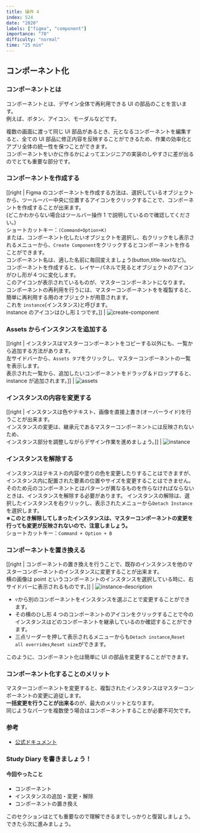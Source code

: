 ```yaml
---
title: 操作 4
index: 524
date: "2020"
labels: ["figma", "component"]
importance: "70"
difficulty: "normal"
time: "25 min"
---
```


## コンポーネント化

### コンポーネントとは

コンポーネントとは、デザイン全体で再利用できる UI の部品のことを言います。  
例えば、ボタン、アイコン、モーダルなどです。

複数の画面に渡って同じ UI 部品があるとき、元となるコンポーネントを編集すると、全ての UI 部品に修正内容を反映することができるため、作業の効率化とアプリ全体の統一性を保つことができます。  
コンポーネントをいかに作るかによってエンジニアの実装のしやすさに差が出るのでとても重要な部分です。

### コンポーネントを作成する

[[right | Figma のコンポーネントを作成する方法は、選択しているオブジェクトから、ツールーバー中央に位置するアイコンをクリックすることで、コンポーネントを作成することが出来ます。<br/>(どこかわからない場合はツールバー操作 1 で説明しているので確認してください。)<br/>ショートカットキー：`(Command+Option+K)`<br/>または、コンポーネント化したいオブジェクトを選択し、右クリックをし表示されるメニューから、`Create Component`をクリックするとコンポーネントを作ることができます。<br/>コンポーネント名は、適した名前に毎回変えましょう(button,title-textなど)。<br/>コンポーネントを作成すると、レイヤーパネルで見るとオブジェクトのアイコンがひし形が４つに変化します。<br/>このアイコンが表示されているものが、マスターコンポーネントになります。<br/>コンポーネントの再利用を行うには、マスターコンポーネントをを複製すると、簡単に再利用する用のオブジェクトが用意されます。<br/>これを `instance`(インスタンス)と呼びます。<br/>instance のアイコンはひし形１つです。]]
| ![create-component](./img/create-component.png)

### Assets からインスタンスを追加する

[[right | インスタンスはマスターコンポーネントをコピーする以外にも、一覧から追加する方法があります。<br/>左サイドバーから、`Assets タブ`をクリックし、マスターコンポーネントの一覧を表示します。<br/>表示された一覧から、追加したいコンポーネントをドラッグ＆ドロップすると、instance が追加されます。]]
| ![assets](./img/assets.png)

### インスタンスの内容を変更する

[[right | インスタンスは色やテキスト、画像を直接上書き(オーバーライド)を行うことが出来ます。<br/>インスタンスの変更は、継承元であるマスターコンポーネントには反映されないため、<br/>インスタンス部分を調整しながらデザイン作業を進めましょう。]]
| ![instance](./img/instance.png)

### インスタンスを解除する

インスタンスはテキストの内容や塗りの色を変更したりすることはできますが、インスタンス内に配置された要素の位置やサイズを変更することはできません。  
そのため元のコンポーネントとはパターンが異なるものを作らなければならないときは、インスタンスを解除する必要があります。
インスタンスの解除は、選択したインスタンスを右クリックし、表示されたメニューから`Detach Instance`を選択します。  
**※このとき解除してしまったインスタンスは、マスターコンポーネントの変更を行っても変更が反映されないので、注意しましょう。**  
ショートカットキー：`Command + Option + B`

### コンポーネントを置き換える

[[right | コンポーネントの置き換えを行うことで、既存のインスタンスを他のマスターコンポーネントのインスタンスに変更することが出来ます。<br/>横の画像は point というコンポーネントのインスタンスを選択している時に、右サイドバーに表示されるものです。]]
| ![instance-description](./img/instance-description.png)

- `▽`から別のコンポーネントをインスタンスを選ぶことで変更することができます。
- その横のひし形 4 つのコンポーネントのアイコンをクリックすることで今のインスタンスはどのコンポーネントを継承しているのか確認することができます。
- 三点リーダーを押して表示されるメニューからも`Detach instance`,`Reset all overrides`,`Reset size`ができます。

このように、コンポーネント化は簡単に UI の部品を変更することができます。

### コンポーネント化することのメリット

マスターコンポーネントを変更すると、複製されたインスタンスはマスターコンポーネントの変更に追従します。  
**一括変更を行うことが出来る**のが、最大のメリットとなります。  
同じようなパーツを複数使う場合はコンポーネントすることが必要不可欠です。

### 参考

- [公式ドキュメント](https://help.figma.com/hc/en-us/articles/360038662654-Guide-to-Components-in-Figma)

### Study Diary を書きましょう！

#### 今回やったこと

- コンポーネント
- インスタンスの追加・変更・解除
- コンポーネントの置き換え

このセクションはとても重要なので理解できるまでしっかりと復習しましょう。  
できたら次に進みましょう。
